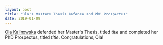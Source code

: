 ```yaml
---
layout: post
title: "Ola's Masters Thesis Defense and PhD Prospectus"
date: 2019-01-09
---
```


[Ola Kalinowska](https://murpheylab.github.io/people/olakalinowska) defended her Master's Thesis, titled *title* and completed her PhD Prospectus, titled *title*. Congratulations, Ola!
